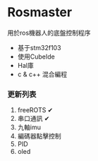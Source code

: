 # Rosmaster
用於ros機器人的底盤控制程序
+ 基于stm32f103
+ 使用CubeIde
+ Hal庫
+ c & c++ 混合編程


### 更新列表
1. freeROTS             ✔
2. 串口通訊             ✔
3. 九軸imu
4. 編碼器點擊控制
5. PID
6. oled





